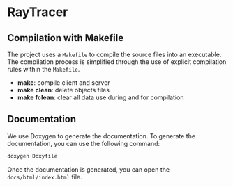 # RayTracer

## Compilation with Makefile

The project uses a `Makefile` to compile the source files into an executable. The compilation process is simplified through the use of explicit compilation rules within the `Makefile`.

- **make**: compile client and server
- **make clean**: delete objects files
- **make fclean**: clear all data use during and for compilation

## Documentation

We use Doxygen to generate the documentation. To generate the documentation, you can use the following command:

```bash
doxygen Doxyfile
```

Once the documentation is generated, you can open the `docs/html/index.html` file.
